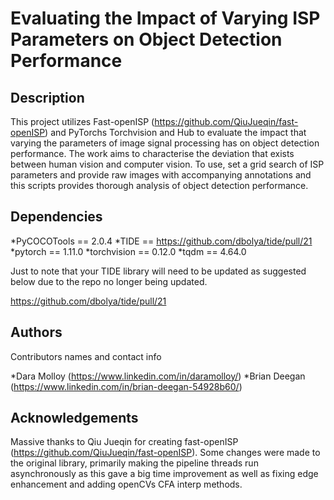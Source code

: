 # Evaluating the Impact of Varying ISP Parameters on Object Detection Performance


## Description

This project utilizes Fast-openISP (https://github.com/QiuJueqin/fast-openISP) and PyTorchs Torchvision and Hub to evaluate the impact that varying the parameters of image signal processing has on object detection performance. 
The work aims to characterise the deviation that exists between human vision and computer vision. 
To use, set a grid search of ISP parameters and provide raw images with accompanying annotations and this scripts provides thorough analysis of object detection performance.



## Dependencies

*PyCOCOTools == 2.0.4
*TIDE == https://github.com/dbolya/tide/pull/21
*pytorch == 1.11.0
*torchvision == 0.12.0
*tqdm == 4.64.0

Just to note that your TIDE library will need to be updated as suggested below due to the repo no longer being updated.

https://github.com/dbolya/tide/pull/21


## Authors

Contributors names and contact info

*Dara Molloy (https://www.linkedin.com/in/daramolloy/)
*Brian Deegan (https://www.linkedin.com/in/brian-deegan-54928b60/)


## Acknowledgements

Massive thanks to Qiu Jueqin for creating fast-openISP (https://github.com/QiuJueqin/fast-openISP). 
Some changes were made to the original library, primarily making the pipeline threads run asynchronously as this gave a big time improvement as well as fixing edge enhancement and adding openCVs CFA interp methods.